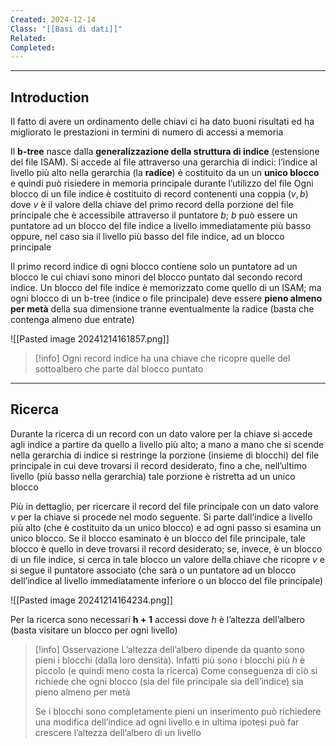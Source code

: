 ```yaml
---
Created: 2024-12-14
Class: "[[Basi di dati]]"
Related: 
Completed:
---
```

---
## Introduction
Il fatto di avere un ordinamento delle chiavi ci ha dato buoni risultati ed ha migliorato le prestazioni in termini di numero di accessi a memoria

Il **b-tree** nasce dalla **generalizzazione della struttura di indice** (estensione del file ISAM). Si accede al file attraverso una gerarchia di indici: l’indice al livello più alto nella gerarchia (la **radice**) è costituito da un un **unico blocco** e quindi può risiedere in memoria principale durante l’utilizzo del file
Ogni blocco di un file indice è costituito di record contenenti una coppia $(v,b)$ dove $v$ è il valore della chiave del primo record della porzione del file principale che è accessibile attraverso il puntatore $b$; $b$ può essere un puntatore ad un blocco del file indice a livello immediatamente più basso oppure, nel caso sia il livello più basso del file indice, ad un blocco principale

Il primo record indice di ogni blocco contiene solo un puntatore ad un blocco le cui chiavi sono minori del blocco puntato dal secondo record indice.
Un blocco del file indice è memorizzato come quello di un ISAM; ma ogni blocco di un b-tree (indice o file principale) deve essere **pieno almeno per metà** della sua dimensione tranne eventualmente la radice (basta che contenga almeno due entrate)

![[Pasted image 20241214161857.png]]

>[!info]
>Ogni record indice ha una chiave che ricopre quelle del sottoalbero che parte dal blocco puntato

---
## Ricerca
Durante la ricerca di un record con un dato valore per la chiave si accede agli indice a partire da quello a livello più alto; a mano a mano che si scende nella gerarchia di indice si restringe la porzione (insieme di blocchi) del file principale in cui deve trovarsi il record desiderato, fino a che, nell’ultimo livello (più basso nella gerarchia) tale porzione è ristretta ad un unico blocco

Più in dettaglio, per ricercare il record del file principale con un dato valore $v$ per la chiave si procede nel modo seguente. Si parte dall’indice a livello più alto (che è costituito da un unico blocco) e ad ogni passo si esamina un unico blocco. Se il blocco esaminato è un blocco del file principale, tale blocco è quello in deve trovarsi il record desiderato; se, invece, è un blocco di un file indice, si cerca in tale blocco un valore della chiave che ricopre $v$ e si segue il puntatore associato (che sarà o un puntatore ad un blocco dell’indice al livello immediatamente inferiore o un blocco del file principale)

![[Pasted image 20241214164234.png]]

Per la ricerca sono necessari $\boldsymbol{h+1}$ accessi dove $h$ è l’altezza dell’albero (basta visitare un blocco per ogni livello)

>[!info] Osservazione
>L’altezza dell’albero dipende da quanto sono pieni i blocchi (dalla loro densità). Infatti più sono i blocchi più $h$ è piccolo (e quindi meno costa la ricerca)
>Come conseguenza di ciò si richiede che ogni blocco (sia del file principale sia dell’indice) sia pieno almeno per metà
>
>Se i blocchi sono completamente pieni un inserimento può richiedere una modifica dell’indice ad ogni livello e in ultima ipotesi può far crescere l’altezza dell’albero di un livello

